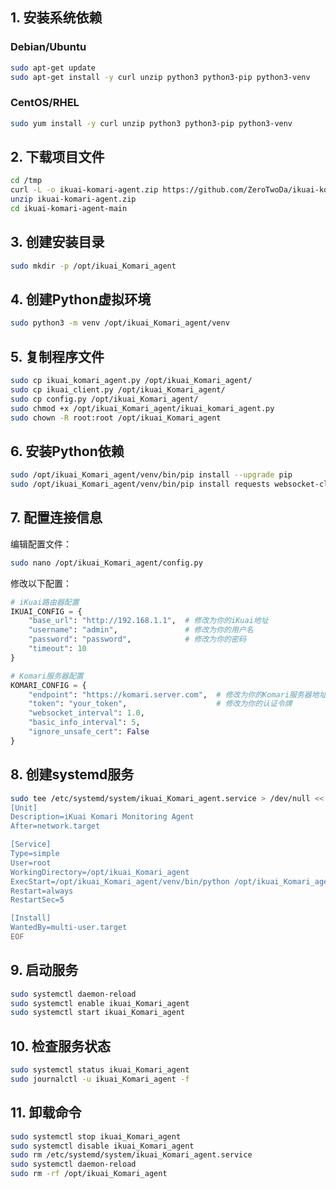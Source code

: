 ## 1. 安装系统依赖

### Debian/Ubuntu
```bash
sudo apt-get update
sudo apt-get install -y curl unzip python3 python3-pip python3-venv
```

### CentOS/RHEL
```bash
sudo yum install -y curl unzip python3 python3-pip python3-venv
```

## 2. 下载项目文件

```bash
cd /tmp
curl -L -o ikuai-komari-agent.zip https://github.com/ZeroTwoDa/ikuai-komari-agent/archive/refs/heads/main.zip
unzip ikuai-komari-agent.zip
cd ikuai-komari-agent-main
```

## 3. 创建安装目录

```bash
sudo mkdir -p /opt/ikuai_Komari_agent
```

## 4. 创建Python虚拟环境

```bash
sudo python3 -m venv /opt/ikuai_Komari_agent/venv
```

## 5. 复制程序文件

```bash
sudo cp ikuai_komari_agent.py /opt/ikuai_Komari_agent/
sudo cp ikuai_client.py /opt/ikuai_Komari_agent/
sudo cp config.py /opt/ikuai_Komari_agent/
sudo chmod +x /opt/ikuai_Komari_agent/ikuai_komari_agent.py
sudo chown -R root:root /opt/ikuai_Komari_agent
```

## 6. 安装Python依赖

```bash
sudo /opt/ikuai_Komari_agent/venv/bin/pip install --upgrade pip
sudo /opt/ikuai_Komari_agent/venv/bin/pip install requests websocket-client psutil
```

## 7. 配置连接信息

编辑配置文件：
```bash
sudo nano /opt/ikuai_Komari_agent/config.py
```

修改以下配置：
```python
# iKuai路由器配置
IKUAI_CONFIG = {
    "base_url": "http://192.168.1.1",  # 修改为你的iKuai地址
    "username": "admin",               # 修改为你的用户名
    "password": "password",            # 修改为你的密码
    "timeout": 10
}

# Komari服务器配置
KOMARI_CONFIG = {
    "endpoint": "https://komari.server.com",  # 修改为你的Komari服务器地址
    "token": "your_token",                    # 修改为你的认证令牌
    "websocket_interval": 1.0,
    "basic_info_interval": 5,
    "ignore_unsafe_cert": False
}
```

## 8. 创建systemd服务

```bash
sudo tee /etc/systemd/system/ikuai_Komari_agent.service > /dev/null << EOF
[Unit]
Description=iKuai Komari Monitoring Agent
After=network.target

[Service]
Type=simple
User=root
WorkingDirectory=/opt/ikuai_Komari_agent
ExecStart=/opt/ikuai_Komari_agent/venv/bin/python /opt/ikuai_Komari_agent/ikuai_komari_agent.py
Restart=always
RestartSec=5

[Install]
WantedBy=multi-user.target
EOF
```

## 9. 启动服务

```bash
sudo systemctl daemon-reload
sudo systemctl enable ikuai_Komari_agent
sudo systemctl start ikuai_Komari_agent
```

## 10. 检查服务状态

```bash
sudo systemctl status ikuai_Komari_agent
sudo journalctl -u ikuai_Komari_agent -f
```

## 11. 卸载命令

```bash
sudo systemctl stop ikuai_Komari_agent
sudo systemctl disable ikuai_Komari_agent
sudo rm /etc/systemd/system/ikuai_Komari_agent.service
sudo systemctl daemon-reload
sudo rm -rf /opt/ikuai_Komari_agent
``` 
